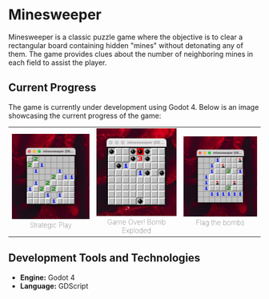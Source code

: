 # Minesweeper

Minesweeper is a classic puzzle game where the objective is to clear a rectangular board containing hidden "mines" without detonating any of them. The game provides clues about the number of neighboring mines in each field to assist the player.

## Current Progress

The game is currently under development using Godot 4. Below is an image showcasing the current progress of the game:

<table>
  <tr>
	<td style="text-align: center;">
	  <img src="resources/board.png" width="500px"><br>
	  <span style="font-weight: lighter;text-align: center;">Strategic Play</span>
	</td>
	<td style="text-align: center;">
	  <img src="resources/bomb_exploded.png" width="500px"><br>
	  <span style="font-weight: lighter;text-align: center;">Game Over! Bomb Exploded</span>
	</td>
  <td style="text-align: center;">
	  <img src="resources/flag_bomb.png" width="500px"><br>
	  <span style="font-weight: lighter;text-align: center;">Flag the bombs</span>
	</td>
  </tr>
</table>

## Development Tools and Technologies

- **Engine:** Godot 4
- **Language:** GDScript
